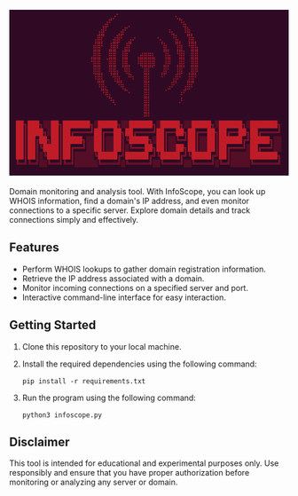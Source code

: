 ![Demonstration](./img/img.png)<br><br>
Domain monitoring and analysis tool. With InfoScope, you can look up WHOIS information, find a domain's IP address, and even monitor connections to a specific server. Explore domain details and track connections simply and effectively.

## Features

- Perform WHOIS lookups to gather domain registration information.
- Retrieve the IP address associated with a domain.
- Monitor incoming connections on a specified server and port.
- Interactive command-line interface for easy interaction.

## Getting Started

1. Clone this repository to your local machine.
2. Install the required dependencies using the following command:

    ```
    pip install -r requirements.txt
    ```

3. Run the program using the following command:

    ```
    python3 infoscope.py
    ```
    
## Disclaimer

This tool is intended for educational and experimental purposes only. Use responsibly and ensure that you have proper authorization before monitoring or analyzing any server or domain.
